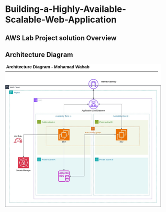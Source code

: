 # Building-a-Highly-Available-Scalable-Web-Application
AWS Lab Project solution Overview
---
## Architecture Diagram
![Architecture Diagram](Architecture%20diagram/Lab-architecture-diagram.jpg)
